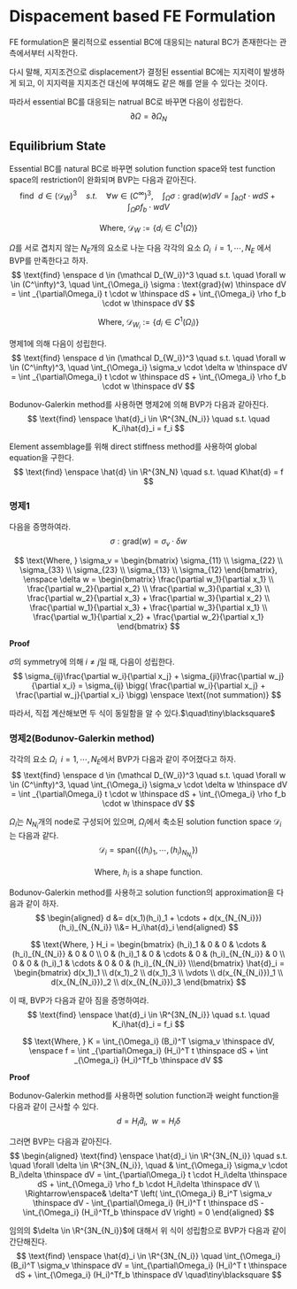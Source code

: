 # Dispacement based FE Formulation
FE formulation은 물리적으로 essential BC에 대응되는 natural BC가 존재한다는 관측에서부터 시작한다.

다시 말해, 지지조건으로 displacement가 결정된 essential BC에는 지지력이 발생하게 되고, 이 지지력을 지지조건 대신에 부여해도 같은 해를 얻을 수 있다는 것이다. 

따라서 essential BC를 대응되는 natrual BC로 바꾸면 다음이 성립한다.
$$ \partial\Omega = \partial\Omega_N $$

## Equilibrium State
Essential BC를 natural BC로 바꾸면 solution function space와 test function space의 restriction이 완화되며 BVP는 다음과 같아진다.
$$ \text{find} \enspace d \in (\mathcal D_W)^3 \quad s.t. \quad \forall w \in (C^\infty)^3, \quad \int_{\Omega} \sigma : \text{grad}(w) dV = \int _{\partial\Omega} t \cdot  w dS + \int _{\Omega} \rho f_b \cdot w dV $$

$$ \text{Where, } \mathcal{D}_W := \{ d_i \in C^1(\Omega) \} $$

$\Omega$를 서로 겹치지 않는 $N_E$개의 요소로 나눈 다음 각각의 요소 $\Omega_i \enspace i = 1, \cdots, N_E$ 에서 BVP를 만족한다고 하자.
$$ \text{find} \enspace d \in (\mathcal D_{W_i})^3 \quad s.t. \quad \forall w \in (C^\infty)^3, \quad \int_{\Omega_i} \sigma : \text{grad}(w) \thinspace dV = \int _{\partial\Omega_i} t \cdot  w \thinspace dS + \int_{\Omega_i} \rho f_b \cdot w \thinspace dV $$

$$ \text{Where, } \mathcal{D}_{W_i} := \{ d_i \in C^1(\Omega_i) \} $$

명제1에 의해 다음이 성립한다.
$$ \text{find} \enspace d \in (\mathcal D_{W_i})^3 \quad s.t. \quad \forall w \in (C^\infty)^3, \quad \int_{\Omega_i} \sigma_v \cdot \delta  w \thinspace dV = \int _{\partial\Omega_i} t \cdot  w \thinspace dS + \int_{\Omega_i} \rho f_b \cdot w \thinspace dV $$

Bodunov-Galerkin method를 사용하면 명제2에 의해 BVP가 다음과 같아진다.
$$ \text{find} \enspace \hat{d}_i \in \R^{3N_{N_i}} \quad s.t. \quad K_i\hat{d}_i = f_i $$

Element assemblage를 위해 direct stiffness method를 사용하여 global equation을 구한다.
$$ \text{find} \enspace \hat{d} \in \R^{3N_N} \quad s.t. \quad K\hat{d} = f $$

### 명제1
다음을 증명하여라.
$$ \sigma : \text{grad}(w) = \sigma_v \cdot \delta  w $$

$$ \text{Where, } \sigma_v = \begin{bmatrix} \sigma_{11} \\ \sigma_{22} \\ \sigma_{33} \\ \sigma_{23} \\ \sigma_{13} \\ \sigma_{12} \end{bmatrix}, \enspace \delta  w = \begin{bmatrix} \frac{\partial w_1}{\partial x_1} \\ \frac{\partial w_2}{\partial x_2} \\ \frac{\partial w_3}{\partial x_3} \\ \frac{\partial w_2}{\partial x_3} + \frac{\partial w_3}{\partial x_2}  \\ \frac{\partial w_1}{\partial x_3} + \frac{\partial w_3}{\partial x_1} \\ \frac{\partial w_1}{\partial x_2} + \frac{\partial w_2}{\partial x_1} \end{bmatrix} $$

**Proof**

$\sigma$의 symmetry에 의해 $i \neq j$일 때, 다음이 성립한다.
$$ \sigma_{ij}\frac{\partial w_i}{\partial x_j} + \sigma_{ji}\frac{\partial w_j}{\partial x_i} = \sigma_{ij} \bigg( \frac{\partial w_i}{\partial x_j} + \frac{\partial w_j}{\partial x_i} \bigg) \enspace \text{(not summation)} $$

따라서, 직접 계산해보면 두 식이 동일함을 알 수 있다.$\quad\tiny\blacksquare$ 

### 명제2(Bodunov-Galerkin method)
각각의 요소 $\Omega_i \enspace i = 1, \cdots, N_E$에서 BVP가 다음과 같이 주어졌다고 하자.
$$ \text{find} \enspace d \in (\mathcal D_{W_i})^3 \quad s.t. \quad \forall w \in (C^\infty)^3, \quad \int_{\Omega_i} \sigma_v \cdot \delta  w \thinspace dV = \int _{\partial\Omega_i} t \cdot  w \thinspace dS + \int_{\Omega_i} \rho f_b \cdot w \thinspace dV $$

$\Omega_i$는 $N_{N_i}$개의 node로 구성되어 있으며, $\Omega_i$에서 축소된 solution function space $\mathcal D_i$는 다음과 같다. 
$$ \mathcal D_i = \text{span}(\{ (h_i)_1,\cdots,(h_i)_{N_{N_i}} \})$$

$$ \text{Where, } h_i \text{ is a shape function.} $$

Bodunov-Galerkin method를 사용하고 solution function의 approximation을 다음과 같이 하자.
$$ \begin{aligned} d &= d(x_1)(h_i)_1 + \cdots + d(x_{N_{N_i}})(h_i)_{N_{N_i}} \\&= H_i\hat{d}_i \end{aligned} $$

$$ \text{Where, } H_i = \begin{bmatrix} (h_i)_1 & 0 & 0 & \cdots & (h_i)_{N_{N_i}} & 0 & 0 \\ 0 & (h_i)_1 & 0 & \cdots & 0 & (h_i)_{N_{N_i}} & 0 \\ 0 & 0 & (h_i)_1  & \cdots & 0 & 0 & (h_i)_{N_{N_i}}  \\\end{bmatrix} \hat{d}_i = \begin{bmatrix} d(x_1)_1 \\ d(x_1)_2 \\ d(x_1)_3 \\ \vdots \\ d(x_{N_{N_i}})_1 \\ d(x_{N_{N_i}})_2 \\ d(x_{N_{N_i}})_3 \end{bmatrix} $$

이 때, BVP가 다음과 같아 짐을 증명하여라.
$$ \text{find} \enspace \hat{d}_i \in \R^{3N_{N_i}} \quad s.t. \quad K_i\hat{d}_i = f_i $$

$$ \text{Where, } K = \int_{\Omega_i} (B_i)^T \sigma_v \thinspace dV, \enspace  f = \int _{\partial\Omega_i}  (H_i)^T  t \thinspace dS + \int _{\Omega_i}  (H_i)^Tf_b \thinspace dV $$

**Proof**

Bodunov-Galerkin method를 사용하면 solution function과 weight function을 다음과 같이 근사할 수 있다.
$$ d = H_i\hat{d}_i, \enspace w = H_i\delta $$

그러면 BVP는 다음과 같아진다.
$$ \begin{aligned} \text{find} \enspace \hat{d}_i \in \R^{3N_{N_i}} \quad s.t. \quad \forall \delta \in \R^{3N_{N_i}}, \quad & \int_{\Omega_i} \sigma_v \cdot B_i\delta \thinspace dV = \int_{\partial\Omega_i} t \cdot H_i\delta \thinspace dS + \int_{\Omega_i} \rho f_b \cdot H_i\delta \thinspace dV \\ \Rightarrow\enspace& \delta^T \left( \int_{\Omega_i}  B_i^T \sigma_v \thinspace dV  - \int_{\partial\Omega_i} (H_i)^T t \thinspace dS - \int_{\Omega_i} (H_i)^Tf_b \thinspace dV \right) = 0 \end{aligned} $$

임의의 $\delta \in \R^{3N_{N_i}}$에 대해서 위 식이 성립함으로 BVP가 다음과 같이 간단해진다.
$$ \text{find} \enspace \hat{d}_i \in \R^{3N_{N_i}} \quad \int_{\Omega_i}  (B_i)^T \sigma_v \thinspace dV = \int_{\partial\Omega_i} (H_i)^T t \thinspace dS + \int_{\Omega_i} (H_i)^Tf_b \thinspace dV \quad\tiny\blacksquare $$